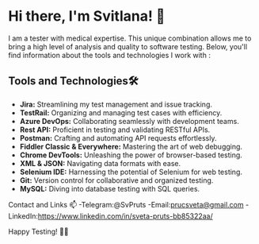 # Hi there, I'm Svitlana! 👋

I am a tester with medical expertise. This unique combination allows me to bring a high level of analysis and quality to software testing. Below, you'll find information about the tools and technologies I work with :

## Tools and Technologies🛠️

- **Jira:** Streamlining my test management and issue tracking.
- **TestRail:** Organizing and managing test cases with efficiency.
- **Azure DevOps:** Collaborating seamlessly with development teams.
- **Rest API:** Proficient in testing and validating RESTful APIs.
- **Postman:** Crafting and automating API requests effortlessly.
- **Fiddler Classic & Everywhere:** Mastering the art of web debugging.
- **Chrome DevTools:** Unleashing the power of browser-based testing.
- **XML & JSON:** Navigating data formats with ease.
- **Selenium IDE:** Harnessing the potential of Selenium for web testing.
- **Git:** Version control for collaborative and organized testing.
- **MySQL:** Diving into database testing with SQL queries.




Contact and Links 📫
-Telegram:@SvPruts
-Email:prucsveta@gmail.com
-LinkedIn:https://www.linkedin.com/in/sveta-pruts-bb85322aa/

Happy Testing! 🧪✨
